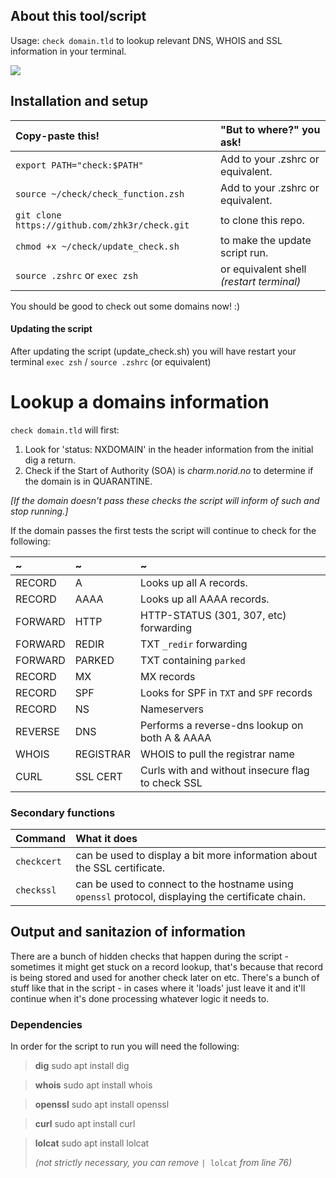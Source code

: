## **About this tool/script**
Usage: ```check domain.tld``` to lookup relevant DNS, WHOIS and SSL information in your terminal.

<kbd>
  <img src="https://github.com/zhk3r/check/assets/37957791/45595ed8-8460-4e7a-9a24-b6a66f0e067e">
</kbd>

## **Installation and setup**
| Copy-paste this!                                     | "But to where?" you ask!                      |
| :----------------------------------------------------|:----------------------------------------------|
| ```export PATH="check:$PATH"```                      | Add to your .zshrc or equivalent.             |
| ```source ~/check/check_function.zsh```              | Add to your .zshrc or equivalent.             |
| ```git clone https://github.com/zhk3r/check.git```   | to clone this repo.                           |
| ```chmod +x ~/check/update_check.sh```               | to make the update script run.                |
| ```source .zshrc``` or ```exec zsh```                | or equivalent shell *(restart terminal)*      |

You should be good to check out some domains now! :)

#### Updating the script
After updating the script (update_check.sh) you will have restart your terminal ```exec zsh``` / ```source .zshrc``` (or equivalent)

# **Lookup a domains information**

```check domain.tld``` will first:

1) Look for 'status: NXDOMAIN' in the header information from the initial dig a return.
2) Check if the Start of Authority (SOA) is *charm.norid.no* to determine if the domain is in QUARANTINE.

*[If the domain doesn't pass these checks the script will inform of such and stop running.]*

If the domain passes the first tests the script will continue to check for the following:

| ~       | ~         | ~                                                 |
| :-------|:----------|:--------------------------------------------------|
| RECORD  | A         | Looks up all A records.                           |
| RECORD  | AAAA      | Looks up all AAAA records.                        |
| FORWARD | HTTP      | HTTP-STATUS (301, 307, etc) forwarding            |
| FORWARD | REDIR     | TXT ```_redir``` forwarding                       |
| FORWARD | PARKED    | TXT containing ```parked```                       |
| RECORD  | MX        | MX records                                        |
| RECORD  | SPF       | Looks for SPF in ```TXT``` and ```SPF``` records  |
| RECORD  | NS        | Nameservers                                       |
| REVERSE | DNS       | Performs a reverse-dns lookup on both A & AAAA    |
| WHOIS   | REGISTRAR | WHOIS to pull the registrar name                  |
| CURL    | SSL CERT  | Curls with and without insecure flag to check SSL |

  ### Secondary functions

  | Command         | What it does
  | :---------------| :------------------------------------------------------------------------------------------------------|
  | ```checkcert``` | can be used to display a bit more information about the SSL certificate.                               |
  | ```checkssl```  | can be used to connect to the hostname using ```openssl``` protocol, displaying the certificate chain. |

## **Output and sanitazion of information**

There are a bunch of hidden checks that happen during the script - sometimes it might get stuck on a record lookup, that's because that record is being stored and used for another check later on etc. There's a bunch of stuff like that in the script - in cases where it 'loads' just leave it and it'll continue when it's done processing whatever logic it needs to.

### **Dependencies**

In order for the script to run you will need the following:

> **dig**
sudo apt install dig

> **whois**
sudo apt install whois

> **openssl**
sudo apt install openssl

> **curl**
sudo apt install curl

> **lolcat**
sudo apt install lolcat
>
> *(not strictly necessary, you can remove* ```| lolcat``` *from line 76)*

